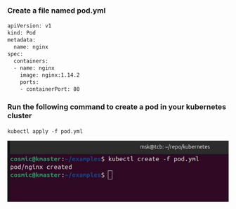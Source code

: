 

### Create a file named  pod.yml
```
apiVersion: v1
kind: Pod
metadata:
  name: nginx
spec:
  containers:
  - name: nginx
    image: nginx:1.14.2
    ports:
    - containerPort: 80

```

### Run the following command to create a pod in your kubernetes cluster

```
kubectl apply -f pod.yml 

```
![Create nginx pod](../images/create-simple-pod.jpg)